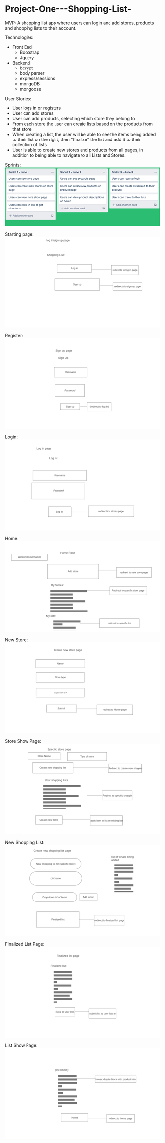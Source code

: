 # Project-One---Shopping-List-

MVP:
    A shopping list app where users can login and add stores, products and shopping lists to their account.

Technologies:

* Front End
  * Bootstrap
  * Jquery
* Backend
  * bcrypt
  * body parser
  * express/sessions
  * mongoDB
  * mongoose


User Stories:
 - User logs in or registers
 - User can add stores
 - User can add products, selecting which store they belong to
 - From each store the user can create lists based on the products from that store
 - When creating a list, the user will be able to see the items being added to their list on the right, then "finalize" the list and add it to their collection of lists
 - User is able to create new stores and products from all pages, in addition to being able to navigate to all Lists and Stores.  
   
Sprints: 
<img src="Pictures/Project-One-Sprints.png">

Starting page: 
<img src="wireframes/1-Log-in-sign-up-page.png">

Register: 
<img src="wireframes/3-Sign-up-page.png">

Login:
<img src="wireframes/2-Log-in-page.png">

Home: 
<img src="wireframes/4-Home-page.png">

New Store:
<img src="wireframes/5-Create-new-store-page.png">

Store Show Page:
<img src="wireframes/6-Specific-store-page.png">

New Shopping List:
<img src="wireframes/7-Create-new-shopping-list-page.png">

Finalized List Page:
<img src="wireframes/8-Finalized-list-page.png">

List Show Page:
<img src="wireframes/9-Specific-list-page.png">

